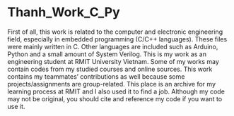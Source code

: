 # Thanh_Work_C_Py
First of all, this work is related to the computer and electronic engineering field, especially in embedded programming (C/C++ languages).
These files were mainly written in C. Other languages are included such as Arduino, Python and a small amount of System Verilog.
This is my work as an engineering student at RMIT University Vietnam. Some of my works may contain codes from my studied courses and online sources.
This work contains my teammates’ contributions as well because some projects/assignments are group-related.
This place is an archive for my learning process at RMIT and I also used it to find a job. 
Although my code may not be original, you should cite and reference my code if you want to use it.


